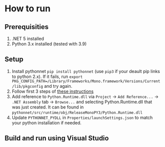 ﻿# How to run

## Prerequisities

1. .NET 5 installed
2. Python 3.x installed (tested with 3.9)

## Setup

1. Install pythonnet `pip install pythonnet` (use `pip3` if your deault pip links to python 2.x). If it fails, run `export PKG_CONFIG_PATH=/Library/Frameworks/Mono.framework/Versions/Current/lib/pkgconfig` and try again.
2. Follow first 3 steps of [these instructions](https://github.com/pythonnet/pythonnet/wiki/Troubleshooting-on-Windows,-Linux,-and-OSX#installation-instructions-for-calling-python-from-net)
3. Add reference to `Python.Runtime.dll` via `Project` -> `Add Reference...` -> `.NET Assembly` tab -> `Browse...` and selecting Python.Runtime.dll that was just created.
It can be found in `pythonnet/src/runtime/obj/ReleaseMonoPY3/Python.Runtime.dll`
4. Update `PYTHONNET_PYDLL` in `Properties/launchSettings.json` to match your python installation if needed.

## Build and run using Visual Studio